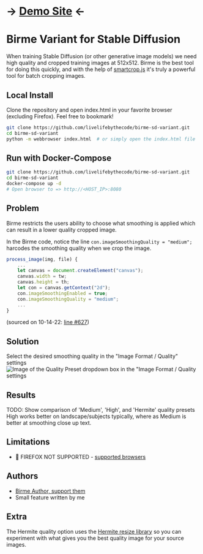 # -> [Demo Site](https://storage.googleapis.com/birme-sd-variant/index.html?target_width=512&target_height=512) <-

# Birme Variant for Stable Diffusion
When training Stable Diffusion (or other generative image models) we need high quality and cropped training images at 512x512.  Birme is the best tool for doing this quickly, and with the help of [smartcrop.js](https://github.com/jwagner/smartcrop.js/) it's truly a powerful tool for batch cropping images.

## Local Install
Clone the repository and open index.html in your favorite browser (excluding Firefox).  Feel free to bookmark!
```bash
git clone https://github.com/livelifebythecode/birme-sd-variant.git
cd birme-sd-variant
python -m webbrowser index.html  # or simply open the index.html file
```

## Run with Docker-Compose
```bash
git clone https://github.com/livelifebythecode/birme-sd-variant.git
cd birme-sd-variant
docker-compose up -d
# Open browser to => http://<HOST_IP>:8080
```

## Problem
Birme restricts the users ability to choose what smoothing is applied which can result in a lower quality cropped image.

In the Birme code, notice the line `con.imageSmoothingQuality = "medium";` harcodes the smoothing quality when we crop the image.
```js
process_image(img, file) {
    ...
    let canvas = document.createElement("canvas");
    canvas.width = tw;
    canvas.height = th;
    let con = canvas.getContext("2d");
    con.imageSmoothingEnabled = true;
    con.imageSmoothingQuality = "medium";
    ...
}
```
(sourced on 10-14-22: [line #627](https://www.birme.net/static/js/scripts-323dd.js?953e6bb6))

## Solution
Select the desired smoothing quality in the "Image Format / Quality" settings
![Image of the Quality Preset dropdown box in the "Image Format / Quality settings](https://i.imgur.com/j2Uh1KJ.png)

## Results
TODO: Show comparison of 'Medium', 'High', and 'Hermite' quality presets
High works better on landscape/subjects typically, where as Medium is better at smoothing close up text.

## Limitations
- 🦊 FIREFOX NOT SUPPORTED - [supported browsers](https://developer.mozilla.org/en-US/docs/Web/API/CanvasRenderingContext2D/imageSmoothingQuality#browser_compatibility)

## Authors
- [Birme Author, support them](https://www.birme.net/)
- Small feature written by me

## Extra
The Hermite quality option uses the [Hermite resize library](https://github.com/viliusle/Hermite-resize) so you can experiment with what gives you the best quality image for your source images.